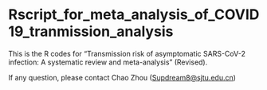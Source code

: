 # Rscript_for_meta_analysis_of_COVID19_tranmission_analysis

This is the R codes for “Transmission risk of asymptomatic SARS-CoV-2 infection: A systematic review and meta-analysis” (Revised).

If any question, please contact Chao Zhou (Supdream8@sjtu.edu.cn)
